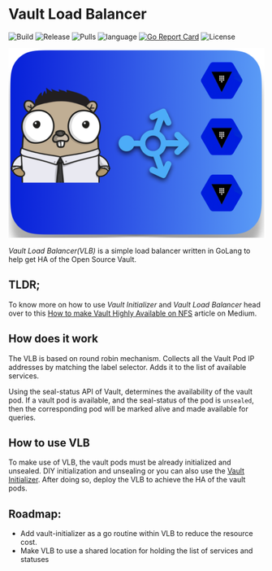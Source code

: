 # Vault Load Balancer
![Build](https://github.com/gkarthiks/vault-balancer/workflows/docker-build-push/badge.svg)
![Release](https://img.shields.io/github/tag-date/gkarthiks/vault-balancer.svg?color=Orange&label=Latest%20Release)
![Pulls](https://img.shields.io/docker/pulls/gkarthics/vault-balancer.svg)
![language](https://img.shields.io/badge/Language-go-blue.svg)
[![Go Report Card](https://goreportcard.com/badge/github.com/gkarthiks/vault-balancer)](https://goreportcard.com/report/github.com/gkarthiks/vault-balancer)
![License](https://img.shields.io/github/license/gkarthiks/vault-balancer.svg)

![](go-vault-balancer.png)


*Vault Load Balancer(VLB)* is a simple load balancer written in GoLang to help get HA of the Open Source Vault.

## TLDR;
To know more on how to use *Vault Initializer* and *Vault Load Balancer* head over to this [How to make Vault Highly Available on NFS](https://medium.com/@github.gkarthiks/how-to-make-opensource-vault-highly-available-on-nfs-5af0c68070d8) article on Medium.

## How does it work
The VLB is based on round robin mechanism. Collects all the Vault Pod IP addresses by matching the label selector. Adds it to the list of available services.

Using the seal-status API of Vault, determines the availability of the vault pod. If a vault pod is available, and the seal-status of the pod is `unsealed`, then the corresponding pod will be marked alive and made available for queries.

## How to use VLB

To make use of VLB, the vault pods must be already initialized and unsealed. DIY initialization and unsealing or you can also use the [Vault Initializer](https://github.com/gkarthiks/vault-initializer). After doing so, deploy the VLB to achieve the HA of the vault pods.


## Roadmap:
- Add vault-initializer as a go routine within VLB to reduce the resource cost.
- Make VLB to use a shared location for holding the list of services and statuses 
